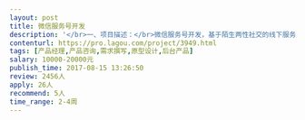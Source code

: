```yaml
---                
layout: post       
title: 微信服务号开发           
description: '</br>一、项目描述：</br>微信服务号开发，基于陌生两性社交的线下服务，进行男女比例1:1的联谊活动。</br>二、主要功能点：</br>人物列表、按条件筛选、人物评分、点赞匹配、用户间联谊日程商讨、用户间互动任务、活动列表、活动报名、发布组局、支付功能、消息通知与推送、登录注册、个人信息</br>三、可参考产品：</br>Someet活动平台： 微信号（SomeetInc）</br>日本联谊网站：http://www.rush01.com/</br>四、人员要求：</br>1、有微信开发经验，熟悉微信接口所能实现的所有功能；</br>2、熟悉两性社交产品，对陌生人社交领域有一定的探索；</br>3、进行项目需求分析，输出高质量的需求文档；</br>4、有良好的沟通能力和契约精神。</br>'     
contenturl: https://pro.lagou.com/project/3949.html      
tags: [产品经理,产品咨询,需求撰写,原型设计,后台产品]            
salary: 10000-20000元          
publish_time: 2017-08-15 13:26:50         
review: 2456人                   
apply: 26人                   
recommend: 5人                   
time_range: 2-4周              
---                 
```

